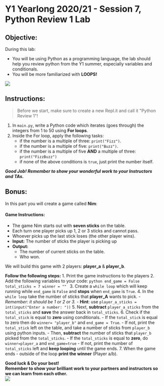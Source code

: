 # Y1 Yearlong 2020/21 - Session 7, Python Review 1 Lab

## Objective:
During this lab: 
- You will be using Python as a programming language, the lab should help you review python from the Y1 summer, especially variables and conditionals.
- You will be more familiarized with **LOOPS!**






[![](https://i.imgur.com/DfQqM.gif)]()




## Instructions:
> Before we start, make sure to create a new Repl.it and call it "Python Review 1"!

1. In `main.py`,  write a Python code which iterates (goes through) the integers from 1 to 50 using **For loops**.
1. Inside the For loop, apply the following tasks:
	- if the number is a multiple of three: `print("Fizz")`.
	- if the number is a multiple of five: `print("Buzz")`.
	- if the number is a multiple of five **AND** a multiple of three: `print("FizzBuzz")`
	- if none of the above conditions is `true`, just print the number itself.

  
***Good Job! Remember to show your wonderful work to your Instructors and TAs.***



## Bonus:
In this part you will create a game called **Nim**:  

#### Game Instructions:
- The game Nim starts out with **seven sticks** on the table.
- Each turn one player picks up 1, 2 or 3 sticks and cannot pass.
- Whoever picks up the last stick loses (the other player wins).
- **Input:** The number of sticks the player is picking up
- **Output:**
	- The number of current sticks on the table.
	- Who won.  


We will build this game with 2 players: **player_a** & **player_b**.

**Follow the following steps:**
	1. Print the game instructions to the players
	2. Add the following variables to your code:
	```python
	end_game = False
	total_sticks = 7
	winner = ""
	```
	3. Create a `while loop` which will keep running while `end_game` is `False` and **stops** when `end_game` is `True`.
	4. In the `while loop` take the number of sticks that **player_A** wants to pick.
		- *Remember: it should be 1 or 2 or 3.*
		- **Hint**: use `player_a_sticks = int(input("Enter a number: "))`
	5. Next, **subtract** `player_a_sticks` from the `total_sticks` and **save** the answer back in `total_sticks`.
	6. Check if the `total_stick` is equal to **zero** using conditionals.
		- If the `total_stick` is equal to zero then do `winner= "player_b"` and `end_game = True`.
		- If not, print the `total_stick` left on the table, and take a number of sticks from `player_b` using python inputs.
		- Then, **subtract** the number of sticks that `player_b` picked from the `total_sticks`.
		- If the `total_sticks` is equal to **zero**, do `winner=player_a` and `end_game=true` 
		- If not, print the number of `total_sticks` left and **keep looping** until the game ends.
	7. When the game ends - outside of the loop **print the winner** (Player a/b). 

    
**Good luck & Do your best!  
Remember to show your brilliant work to your partners and instructors so we can learn from each other.**   
![](https://jeuxsoc.fr/n/nim___01.jpg)


